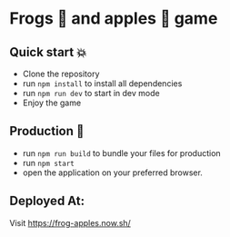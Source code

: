 # Frogs 🐸  and apples 🍎 game

## Quick start 💥

- Clone the repository
- run `npm install` to install all dependencies
- run `npm run dev` to start in dev mode
- Enjoy the game

## Production 🚀

- run `npm run build` to bundle your files for production
- run `npm start`
- open the application on your preferred browser.

## Deployed At:

Visit https://frog-apples.now.sh/

